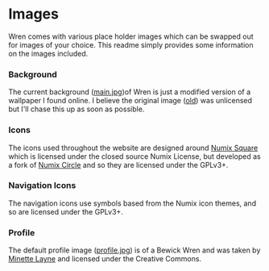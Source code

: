 # Images
Wren comes with various place holder images which can be swapped out for images of your choice. This readme simply provides some information on the images included.

### Background
The current background ([main.jpg](background/main.jpg))of Wren is just a modified version of a wallpaper I found online. I believe the original image ([old](background/old.jng)) was unlicensed but I'll chase this up as soon as possible.

### Icons
The icons used throughout the website are designed around [Numix Square](http://satya164.deviantart.com/art/Numix-Square-icons-446392650) which is licensed under the closed source Numix License, but developed as a fork of [Numix Circle](https://github.com/numixproject/numix-icon-theme-circle) and so they are licensed under the GPLv3+.

### Navigation Icons
The navigation icons use symbols based from the Numix icon themes, and so are licensed under the GPLv3+.

### Profile
The default profile image ([profile.jpg](profile.jpg)) is of a Bewick Wren and was taken by [Minette Layne](http://www.flickr.com/photos/7232133@N08) and licensed under the Creative Commons.

